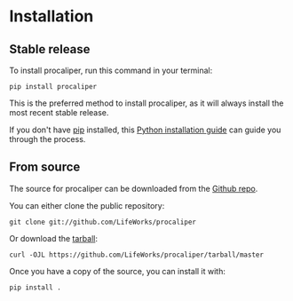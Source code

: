 # Installation

## Stable release

To install procaliper, run this command in your
terminal:

``` console
pip install procaliper
```

This is the preferred method to install procaliper, as it will always install the most recent stable release.

If you don't have [pip][] installed, this [Python installation guide][]
can guide you through the process.

## From source

The source for procaliper can be downloaded from
the [Github repo][].

You can either clone the public repository:

``` console
git clone git://github.com/LifeWorks/procaliper
```

Or download the [tarball][]:

``` console
curl -OJL https://github.com/LifeWorks/procaliper/tarball/master
```

Once you have a copy of the source, you can install it with:

``` console
pip install .
```

  [pip]: https://pip.pypa.io
  [Python installation guide]: http://docs.python-guide.org/en/latest/starting/installation/
  [Github repo]: https://github.com/%7B%7B%20cookiecutter.github_username%20%7D%7D/%7B%7B%20cookiecutter.project_slug%20%7D%7D
  [tarball]: https://github.com/%7B%7B%20cookiecutter.github_username%20%7D%7D/%7B%7B%20cookiecutter.project_slug%20%7D%7D/tarball/master
